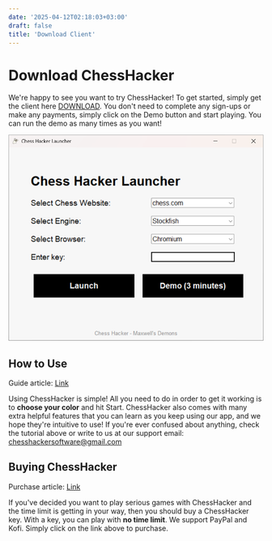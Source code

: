 ```yaml
---
date: '2025-04-12T02:18:03+03:00'
draft: false
title: 'Download Client'
---
```

# Download ChessHacker
We're happy to see you want to try ChessHacker! To get started, simply get the client here [DOWNLOAD](https://github.com/Chess-Hacker/Chess-Hacker.github.io/releases/tag/v0.3.0-beta). You don't need to complete any sign-ups or make any payments, simply click on the Demo button and start playing. You can run the demo as many times as you want!

![Drag Racing](client.png)

## How to Use
Guide article: [Link](/posts/guide/)

Using ChessHacker is simple! All you need to do in order to get it working is to **choose your color** and hit Start. ChessHacker also comes with many extra helpful features that you can learn as you keep using our app, and we hope they're intuitive to use! If you're ever confused about anything, check the tutorial above or write to us at our support email: chesshackersoftware@gmail.com

## Buying ChessHacker
Purchase article: [Link](/posts/purchase/)

If you've decided you want to play serious games with ChessHacker and the time limit is getting in your way, then you should buy a ChessHacker key. With a key, you can play with **no time limit**. We support PayPal and Kofi. Simply click on the link above to purchase.
